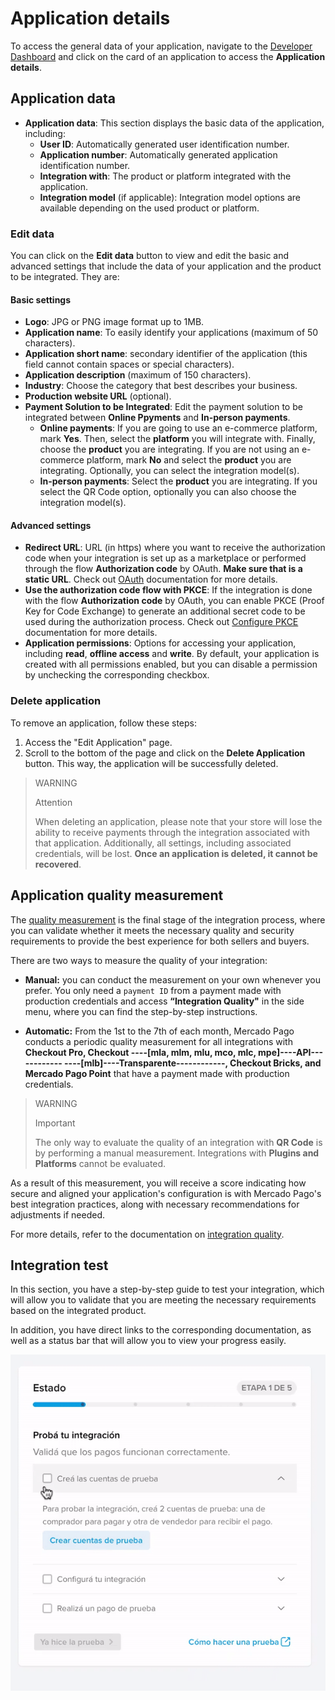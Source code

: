# Application details

To access the general data of your application, navigate to the [Developer Dashboard](/developers/panel/app) and click on the card of an application to access the **Application details**.

## Application data

* **Application data**: This section displays the basic data of the application, including:
  - **User ID**: Automatically generated user identification number.
  - **Application number**: Automatically generated application identification number.
  - **Integration with**: The product or platform integrated with the application.
  - **Integration model** (if applicable): Integration model options are available depending on the used product or platform.

### Edit data

You can click on the **Edit data** button to view and edit the basic and advanced settings that include the data of your application and the product to be integrated. They are:

#### Basic settings

* **Logo**: JPG or PNG image format up to 1MB.
* **Application name**: To easily identify your applications (maximum of 50 characters).
* **Application short name**: secondary identifier of the application (this field cannot contain spaces or special characters).
* **Application description** (maximum of 150 characters).
* **Industry**: Choose the category that best describes your business.
* **Production website URL** (optional).
* **Payment Solution to be Integrated**: Edit the payment solution to be integrated between **Online Ppyments** and **In-person payments**.
  - **Online payments**: If you are going to use an e-commerce platform, mark **Yes**. Then, select the **platform** you will integrate with. Finally, choose the **product** you are integrating. If you are not using an e-commerce platform, mark **No** and select the **product** you are integrating. Optionally, you can select the integration model(s).
  - **In-person payments**: Select the **product** you are integrating. If you select the QR Code option, optionally you can also choose the integration model(s).

#### Advanced settings

* **Redirect URL**: URL (in https) where you want to receive the authorization code when your integration is set up as a marketplace or performed through the flow **Authorization code** by OAuth. **Make sure that is a static URL**. Check out [OAuth](/developers/en/docs/security/oauth/introduction) documentation for more details.
* **Use the authorization code flow with PKCE**: If the integration is done with the flow **Authorization code** by OAuth, you can enable PKCE (Proof Key for Code Exchange) to generate an additional secret code to be used during the authorization process.  Check out [Configure PKCE](/developers/en/docs/security/oauth/creation#:~:text=Access%20Token.-,Configure%20PKCE,-The%20PKCE%20) documentation for more details.
* **Application permissions**: Options for accessing your application, including **read**, **offline access** and **write**. By default, your application is created with all permissions enabled, but you can disable a permission by unchecking the corresponding checkbox.

### Delete application

To remove an application, follow these steps:

1. Access the "Edit Application" page.
2. Scroll to the bottom of the page and click on the **Delete Application** button.
This way, the application will be successfully deleted.

> WARNING
>
> Attention
>
> When deleting an application, please note that your store will lose the ability to receive payments through the integration associated with that application. Additionally, all settings, including associated credentials, will be lost. **Once an application is deleted, it cannot be recovered**.

## Application quality measurement

The [quality measurement](/developers/en/guides/additional-content/homologator/homologator) is the final stage of the integration process, where you can validate whether it meets the necessary quality and security requirements to provide the best experience for both sellers and buyers.

There are two ways to measure the quality of your integration:
 * **Manual:** you can conduct the measurement on your own whenever you prefer. You only need a `payment ID` from a payment made with production credentials and access **“Integration Quality"** in the side menu, where you can find the step-by-step instructions.

 * **Automatic:** From the 1st to the 7th of each month, Mercado Pago conducts a periodic quality measurement for all integrations with **Checkout Pro, Checkout ----[mla, mlm, mlu, mco, mlc, mpe]----API------------ ----[mlb]----Transparente------------, Checkout Bricks, and Mercado Pago Point** that have a payment made with production credentials.

> WARNING
>
> Important
>
> The only way to evaluate the quality of an integration with **QR Code** is by performing a manual measurement. Integrations with **Plugins and Platforms** cannot be evaluated.

As a result of this measurement, you will receive a score indicating how secure and aligned your application's configuration is with Mercado Pago's best integration practices, along with necessary recommendations for adjustments if needed.

For more details, refer to the documentation on [integration quality](/developers/en/guides/additional-content/homologator/homologator).

## Integration test

In this section, you have a step-by-step guide to test your integration, which will allow you to validate that you are meeting the necessary requirements based on the integrated product. 

In addition, you have direct links to the corresponding documentation, as well as a status bar that will allow you to view your progress easily.

![Validation screen for integration test](/images/dashboard/testing-validation-es.gif)